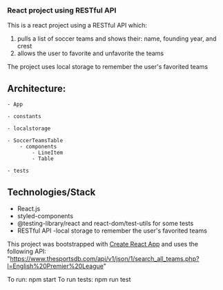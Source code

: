 ### React project using RESTful API

This is a react project using a RESTful API which:
1. pulls a list of soccer teams and shows their: name, founding year, and crest
2. allows the user to favorite and unfavorite the teams

The project uses local storage to remember the user's favorited teams

## Architecture:


    - App 
    
    - constants
       
    - localstorage
        
    - SoccerTeamsTable
        - components
            - LineItem
            - Table
            
    - tests

## Technologies/Stack
- React.js
- styled-components
- @testing-library/react and react-dom/test-utils for some tests
- RESTful API
-local storage to remember the user's favorited teams


This project was bootstrapped with [Create React App](https://github.com/facebook/create-react-app) and uses the following API:
"https://www.thesportsdb.com/api/v1/json/1/search_all_teams.php?l=English%20Premier%20League"

To run: npm start
To run tests: npm run test

